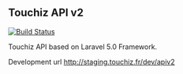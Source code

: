 ## Touchiz API v2

[![Build Status](https://travis-ci.org/mihajah/TCZ_ApiV2.svg?branch=master)](https://travis-ci.org/mihajah/TCZ_ApiV2)

Touchiz API based on Laravel 5.0 Framework. 

Development url http://staging.touchiz.fr/dev/apiv2

